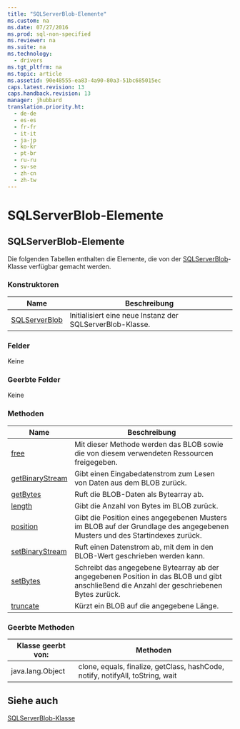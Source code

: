 ```yaml
---
title: "SQLServerBlob-Elemente"
ms.custom: na
ms.date: 07/27/2016
ms.prod: sql-non-specified
ms.reviewer: na
ms.suite: na
ms.technology: 
  - drivers
ms.tgt_pltfrm: na
ms.topic: article
ms.assetid: 90e48555-ea83-4a90-80a3-51bc685015ec
caps.latest.revision: 13
caps.handback.revision: 13
manager: jhubbard
translation.priority.ht: 
  - de-de
  - es-es
  - fr-fr
  - it-it
  - ja-jp
  - ko-kr
  - pt-br
  - ru-ru
  - sv-se
  - zh-cn
  - zh-tw
---
```

# SQLServerBlob-Elemente
    
## SQLServerBlob\-Elemente  
 Die folgenden Tabellen enthalten die Elemente, die von der [SQLServerBlob](../content/SQLServerBlob-Class.md)\-Klasse verfügbar gemacht werden.  
  
### Konstruktoren  
  
|Name|Beschreibung|  
|----------|------------------|  
|[SQLServerBlob](../content/SQLServerBlob-Constructor--SQLServerConnection--byte-.md)|Initialisiert eine neue Instanz der SQLServerBlob\-Klasse.|  
  
### Felder  
 Keine  
  
### Geerbte Felder  
 Keine  
  
### Methoden  
  
|Name|Beschreibung|  
|----------|------------------|  
|[free](../content/free-Method--SQLServerBlob-.md)|Mit dieser Methode werden das BLOB sowie die von diesem verwendeten Ressourcen freigegeben.|  
|[getBinaryStream](../content/getBinaryStream-Method--SQLServerBlob-.md)|Gibt einen Eingabedatenstrom zum Lesen von Daten aus dem BLOB zurück.|  
|[getBytes](../content/getBytes-Method--SQLServerBlob-.md)|Ruft die BLOB\-Daten als Bytearray ab.|  
|[length](../content/length-Method--SQLServerBlob-.md)|Gibt die Anzahl von Bytes im BLOB zurück.|  
|[position](../content/position-Method--SQLServerBlob-.md)|Gibt die Position eines angegebenen Musters im BLOB auf der Grundlage des angegebenen Musters und des Startindexes zurück.|  
|[setBinaryStream](../content/setBinaryStream-Method--SQLServerBlob-.md)|Ruft einen Datenstrom ab, mit dem in den BLOB\-Wert geschrieben werden kann.|  
|[setBytes](../content/setBytes-Method--SQLServerBlob-.md)|Schreibt das angegebene Bytearray ab der angegebenen Position in das BLOB und gibt anschließend die Anzahl der geschriebenen Bytes zurück.|  
|[truncate](../content/truncate-Method--SQLServerBlob-.md)|Kürzt ein BLOB auf die angegebene Länge.|  
  
### Geerbte Methoden  
  
|Klasse geerbt von:|Methoden|  
|------------------------|--------------|  
|java.lang.Object|clone, equals, finalize, getClass, hashCode, notify, notifyAll, toString, wait|  
  
## Siehe auch  
 [SQLServerBlob-Klasse](../content/SQLServerBlob-Class.md)  
  
  
